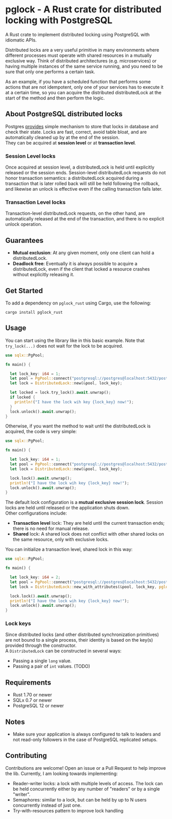 # pglock - A Rust crate for distributed locking with PostgreSQL

A Rust crate to implement distributed locking using PostgreSQL with idiomatic APIs.

Distributed locks are a very useful primitive in many environments where different processes must operate with shared resources in a mutually exclusive way. 
Think of distributed architectures (e.g. microservices) or having multiple instances of the same service running, and you need to be sure that only one performs a certain task.  

As an example, if you have a scheduled function that performs some actions that are not idempotent, only one of your services has to execute it at a certain time, so you can acquire the distributed distributedLock at the start of the method and then perform the logic.

## About PostgreSQL distributed locks

Postgres [provides](https://www.postgresql.org/docs/current/explicit-locking.html#ADVISORY-LOCKS) simple mechanism to store that locks in database and check their state. 
Locks are fast, correct, avoid table bloat, and are automatically cleaned up by at the end of the session.  
They can be acquired at **session level** or at **transaction level**.  

### Session Level locks

Once acquired at session level, a distributedLock is held until explicitly released or the session ends. 
Session-level distributedLock requests do not honor transaction semantics: a distributedLock acquired during a transaction that is later rolled back will still be held following the rollback, and likewise an unlock is effective even if the calling transaction fails later.

### Transaction Level locks

Transaction-level distributedLock requests, on the other hand, are automatically released at the end of the transaction, and there is no explicit unlock operation.

## Guarantees

- **Mutual exclusion**: At any given moment, only one client can hold a distributedLock.
- **Deadlock free**: Eventually it is always possible to acquire a distributedLock, even if the client that locked a resource crashes without explicitly releasing it.

## Get Started

To add a dependency on `pglock_rust` using Cargo, use the following:

`cargo install pglock_rust`

## Usage

You can start using the library like in this basic example. Note that `try_lock(...)` does not wait for the lock to be acquired.

```rust
use sqlx::PgPool;

fn main() {

  let lock_key: i64 = 1;
  let pool = PgPool::connect("postgresql://postgres@localhost:5432/postgres").await.expect("Failed to create pool");
  let lock = DistributedLock::new(&pool, lock_key);

  let locked = lock.try_lock().await.unwrap();
  if locked {
    println!("I have the lock wih key {lock_key} now!");
  }
  lock.unlock().await.unwrap();
}
```

Otherwise, if you want the method to wait until the distributedLock is acquired, the code is very simple:

```rust
use sqlx::PgPool;

fn main() {

  let lock_key: i64 = 1;
  let pool = PgPool::connect("postgresql://postgres@localhost:5432/postgres").await.expect("Failed to create pool");
  let lock = DistributedLock::new(&pool, lock_key);

  lock.lock().await.unwrap();
  println!("I have the lock wih key {lock_key} now!");
  lock.unlock().await.unwrap();
}
```

The default lock configuration is a **mutual exclusive session lock**. Session locks are held until released or the application shuts down.  
Other configurations include:
- **Transaction level** lock: They are held until the current transaction ends; there is no need for manual release.
- **Shared** lock: A shared lock does not conflict with other shared locks on the same resource, only with exclusive locks.

You can initialize a transaction level, shared lock in this way:

```rust
use sqlx::PgPool;

fn main() {

  let lock_key: i64 = 2;
  let pool = PgPool::connect("postgresql://postgres@localhost:5432/postgres").await.expect("Failed to create pool");
  let lock = DistributedLock::new_with_attributes(&pool, lock_key, pglock_rust::LockType::TransactionLock, true);

  lock.lock().await.unwrap();
  println!("I have the lock wih key {lock_key} now!");
  lock.unlock().await.unwrap();
}
```

### Lock keys

Since distributed locks (and other distributed synchronization primitives) are not bound to a single process, their identity is based on the key(s) provided through the constructor.  
A `DistributedLock` can be constructed in several ways:

- Passing a single `long` value.
- Passing a pair of `int` values. (TODO)

## Requirements

- Rust 1.70 or newer
- SQLx 0.7 or newer
- PostgreSQL 12 or newer

## Notes
- Make sure your application is always configured to talk to leaders and not read-only followers in the case of PostgreSQL replicated setups.

## Contributing
Contributions are welcome! Open an issue or a Pull Request to help improve the lib.
Currently, I am looking towards implementing:

- Reader-writer locks: a lock with multiple levels of access. The lock can be held concurrently either by any number of "readers" or by a single "writer".
- Semaphores: similar to a lock, but can be held by up to N users concurrently instead of just one.
- Try-with-resources pattern to improve lock handling
